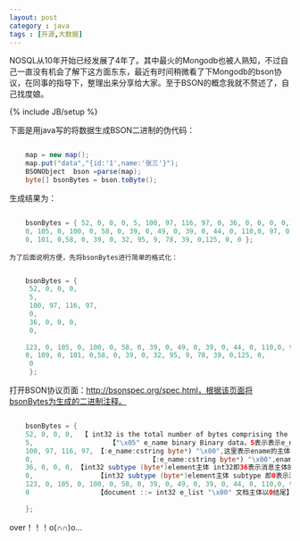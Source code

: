 ```yaml
---
layout: post
category : java 
tags : [开源,大数据]
---
```


NOSQL从10年开始已经发展了4年了。其中最火的Mongodb也被人熟知，不过自己一直没有机会了解下这方面东东，最近有时间稍微看了下Mongodb的bson协议，在同事的指导下，整理出来分享给大家。至于BSON的概念我就不赘述了，自己找度娘。
<!--break-->

{% include JB/setup %}

下面是用java写的将数据生成BSON二进制的伪代码：

```java

    map = new map();
    map.put("data","{id:'1',name:'张三'}");
    BSONObject  bson =parse(map);
    byte[] bsonBytes = bson.toByte();
```

生成结果为：

```java

    bsonBytes = { 52, 0, 0, 0, 5, 100, 97, 116, 97, 0, 36, 0, 0, 0, 0,123,
    0, 105, 0, 100, 0, 58, 0, 39, 0, 49, 0, 39, 0, 44, 0, 110,0, 97, 0, 109,
    0, 101, 0,58, 0, 39, 0, 32, 95, 9, 78, 39, 0,125, 0, 0 };
```

    为了后面说明方便，先将bsonBytes进行简单的格式化：

```java

    bsonBytes = { 
     52, 0, 0, 0, 
     5, 
     100, 97, 116, 97, 
     0, 
     36, 0, 0, 0, 
     0,
    
    123, 0, 105, 0, 100, 0, 58, 0, 39, 0, 49, 0, 39, 0, 44, 0, 110,0, 97,
    0, 109, 0, 101, 0,58, 0, 39, 0, 32, 95, 9, 78, 39, 0,125, 0, 
     0 
     };
```

打开BSON协议页面：http://bsonspec.org/spec.html，根据该页面将bsonBytes为生成的二进制注释。

```java

    bsonBytes = {
    52, 0, 0, 0,  【 int32 is the total number of bytes comprising the document 52表示文档的总长度】
    5,                   【"\x05" e_name binary Binary data，5表示表示e_name的类型是二进制的】
    100, 97, 116, 97, 【:e_name:cstring byte*) "\x00",这里表示ename的主体】(字符串形式为：data)
    0,                             【:e_name:cstring byte*) "\x00",ename以0结尾】
    36, 0, 0, 0, 【int32 subtype (byte*)element主体 int32即36表示消息主体的长度】
    0,                【int32 subtype (byte*)element主体 subtype 即0表示消息主体的类型微二进制：subtype ::= "\x00" Generic binary subtype】
    123, 0, 105, 0, 100, 0, 58, 0, 39, 0, 49, 0, 39, 0, 44, 0, 110,0, 97, 0, 109, 0, 101, 0,58, 0, 39, 0, 32, 95, 9, 78, 39, 0,125, 0,           【消息主体的二进制数据】(字符串形式为：{id:'1',name:'张三'})
    0                 【document ::= int32 e_list "\x00" 文档主体以0结尾】
    
    };
```

over！！！o(∩∩)o...


